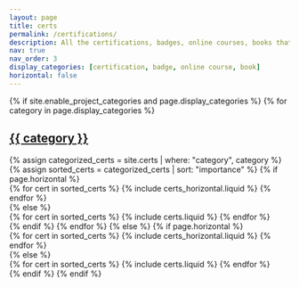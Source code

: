 ```yaml
---
layout: page
title: certs
permalink: /certifications/
description: All the certifications, badges, online courses, books that I have completed.
nav: true
nav_order: 3
display_categories: [certification, badge, online course, book]
horizontal: false
---
```


<!-- pages/certs.md -->
<div class="projects">
    {% if site.enable_project_categories and page.display_categories %}
        {% for category in page.display_categories %}
            <a id="{{ category }}" href=".#{{ category }}">
                <h2 class="category">{{ category }}</h2>
            </a>
            {% assign categorized_certs = site.certs | where: "category", category %}
            {% assign sorted_certs = categorized_certs | sort: "importance" %}
            <!-- Generate cards for each cert -->
            {% if page.horizontal %}
                <div class="container">
                    <div class="row row-cols-1 row-cols-md-2">
                        {% for cert in sorted_certs %}
                            {% include certs_horizontal.liquid %}
                        {% endfor %}
                    </div>
                </div>
            {% else %}
                <div class="row row-cols-1 row-cols-md-3">
                    {% for cert in sorted_certs %}
                        {% include certs.liquid %}
                    {% endfor %}
                </div>
            {% endif %}
        {% endfor %}
    {% else %}
        {% if page.horizontal %}
            <div class="container">
                <div class="row row-cols-1 row-cols-md-2">
                    {% for cert in sorted_certs %}
                        {% include certs_horizontal.liquid %}
                    {% endfor %}
                </div>
            </div>
        {% else %}
            <div class="row row-cols-1 row-cols-md-3">
                {% for cert in sorted_certs %}
                    {% include certs.liquid %}
                {% endfor %}
            </div>
        {% endif %}
    {% endif %}
</div>